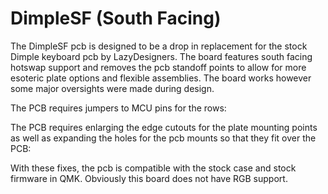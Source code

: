 # DimpleSF (South Facing)

The DimpleSF pcb is designed to be a drop in replacement for the stock Dimple keyboard pcb by LazyDesigners. The board features south facing hotswap support and removes the pcb standoff points to allow for more esoteric plate options and flexible assemblies. The board works however some major oversights were made during design. 

The PCB requires jumpers to MCU pins for the rows:

The PCB requires enlarging the edge cutouts for the plate mounting points as well as expanding the holes for the pcb mounts so that they fit over the PCB:

With these fixes, the pcb is compatible with the stock case and stock firmware in QMK. Obviously this board does not have RGB support. 